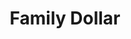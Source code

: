 ---
title: "Family Dollar"
url: /indianapolis/family-dollar-west-washington-street-2/
shop: variety store
---